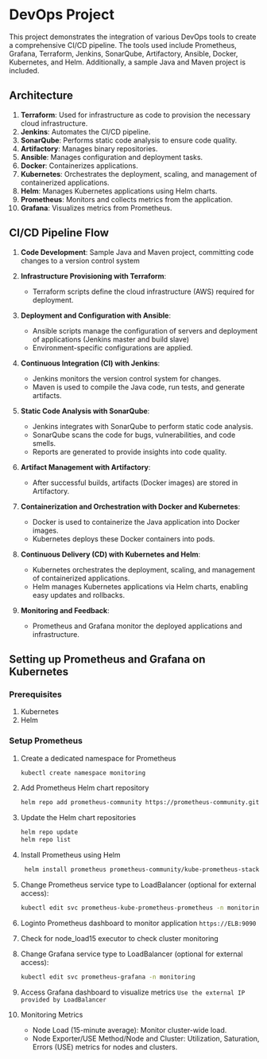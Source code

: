 # DevOps Project

This project demonstrates the integration of various DevOps tools to create a comprehensive CI/CD pipeline. The tools used include Prometheus, Grafana, Terraform, Jenkins, SonarQube, Artifactory, Ansible, Docker, Kubernetes, and Helm. Additionally, a sample Java and Maven project is included.

## Architecture

1. **Terraform**: Used for infrastructure as code to provision the necessary cloud infrastructure.
2. **Jenkins**: Automates the CI/CD pipeline.
3. **SonarQube**: Performs static code analysis to ensure code quality.
4. **Artifactory**: Manages binary repositories.
5. **Ansible**: Manages configuration and deployment tasks.
6. **Docker**: Containerizes applications.
7. **Kubernetes**: Orchestrates the deployment, scaling, and management of containerized applications.
8. **Helm**: Manages Kubernetes applications using Helm charts.
9. **Prometheus**: Monitors and collects metrics from the application.
10. **Grafana**: Visualizes metrics from Prometheus.

## CI/CD Pipeline Flow

1. **Code Development**: Sample Java and Maven project, committing code changes to a version control system

2. **Infrastructure Provisioning with Terraform**:

   - Terraform scripts define the cloud infrastructure (AWS) required for deployment.
3. **Deployment and Configuration with Ansible**:

   - Ansible scripts manage the configuration of servers and deployment of applications (Jenkins master and build slave)
   - Environment-specific configurations are applied.
4. **Continuous Integration (CI) with Jenkins**:

   - Jenkins monitors the version control system for changes.
   - Maven is used to compile the Java code, run tests, and generate artifacts.
5. **Static Code Analysis with SonarQube**:

   - Jenkins integrates with SonarQube to perform static code analysis.
   - SonarQube scans the code for bugs, vulnerabilities, and code smells.
   - Reports are generated to provide insights into code quality.
6. **Artifact Management with Artifactory**:

   - After successful builds, artifacts (Docker images) are stored in Artifactory.
7. **Containerization and Orchestration with Docker and Kubernetes**:

   - Docker is used to containerize the Java application into Docker images.
   - Kubernetes deploys these Docker containers into pods.
8. **Continuous Delivery (CD) with Kubernetes and Helm**:

   - Kubernetes orchestrates the deployment, scaling, and management of containerized applications.
   - Helm manages Kubernetes applications via Helm charts, enabling easy updates and rollbacks.
9. **Monitoring and Feedback**:

   - Prometheus and Grafana monitor the deployed applications and infrastructure.

## Setting up Prometheus and Grafana on Kubernetes

### Prerequisites

1. Kubernetes
2. Helm

### Setup Prometheus

1. Create a dedicated namespace for Prometheus

   ```sh
   kubectl create namespace monitoring
   ```
2. Add Prometheus Helm chart repository

   ```sh
   helm repo add prometheus-community https://prometheus-community.github.io/helm-charts 
   ```
3. Update the Helm chart repositories

   ```sh
   helm repo update
   helm repo list
   ```
4. Install Prometheus using Helm

   ```sh
    helm install prometheus prometheus-community/kube-prometheus-stack --namespace monitoring
   ```
5. Change Prometheus service type to LoadBalancer (optional for external access):

   ```sh
   kubectl edit svc prometheus-kube-prometheus-prometheus -n monitoring
   ```
6. Loginto Prometheus dashboard to monitor application
   `https://ELB:9090`
7. Check for node_load15 executor to check cluster monitoring
8. Change Grafana service type to LoadBalancer (optional for external access):

   ```sh
   kubectl edit svc prometheus-grafana -n monitoring
   ```
9. Access Grafana dashboard to visualize metrics  `Use the external IP provided by LoadBalancer`
10. Monitoring Metrics

    * Node Load (15-minute average): Monitor cluster-wide load.
    * Node Exporter/USE Method/Node and Cluster: Utilization, Saturation, Errors (USE) metrics for nodes and clusters.

